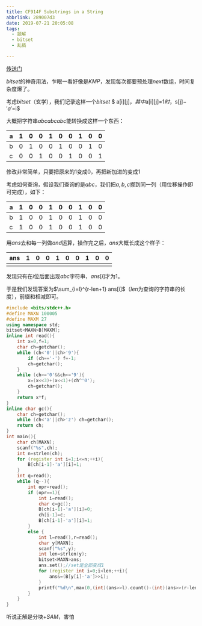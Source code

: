 ```yaml
---
title: CF914F Substrings in a String
abbrlink: 289007d3
date: 2019-07-21 20:05:08
tags:
  - 题解
  - bitset
  - 乱搞

---
```


[传送门](https://www.luogu.org/problemnew/show/CF914F)

$bitset$的神奇用法，乍眼一看好像是$KMP$，发现每次都要预处理$next$数组，时间复杂度爆了。

考虑$bitset$（玄学），我们记录这样一个$bitset$  $ a[i][j]$，其中$a[i][j]=1$时，$s[j]$-'a'$=i$

大概把字符串$abcabcabc$能转换成这样一个东西：

| a    | 1    | 0    | 0    | 1    | 0    | 0    | 1    | 0    | 0    |
| ---- | ---- | ---- | ---- | ---- | ---- | ---- | ---- | ---- | ---- |
| b    | 0    | 1    | 0    | 0    | 1    | 0    | 0    | 1    | 0    |
| c    | 0    | 0    | 1    | 0    | 0    | 1    | 0    | 0    | 1    |

修改非常简单，只要把原来的$1$变成$0$，再把新加进的变成$1$

考虑如何查询，假设我们查询的是$abc$，我们把$a,b,c$挪到同一列（用位移操作即可完成），如下：

| a    | 1    | 0    | 0    | 1    | 0    | 0    | 1    | 0    | 0    |
| ---- | ---- | ---- | ---- | ---- | ---- | ---- | ---- | ---- | ---- |
| b    | 1    | 0    | 0    | 1    | 0    | 0    | 1    | 0    | 0    |
| c    | 1    | 0    | 0    | 1    | 0    | 0    | 1    | 0    | 0    |

用$ans$去和每一列做$and$运算，操作完之后，$ans$大概长成这个样子：

| ans  | 1    | 0    | 0    | 1    | 0    | 0    | 1    | 0    | 0    |
| ---- | ---- | ---- | ---- | ---- | ---- | ---- | ---- | ---- | ---- |
|      |      |      |      |      |      |      |      |      |      |

发现只有在$i$位后面出现$abc$字符串，$ans[i]$才为$1$。

于是我们发现答案为$\sum_{i=l}^{r-len+1} ans[i]$（$len$为查询的字符串的长度），前缀和相减即可。

```cpp
#include <bits/stdc++.h>
#define MAXN 100005
#define MAXM 27
using namespace std;
bitset<MAXN>B[MAXM];
inline int read(){
    int x=0,f=1;
    char ch=getchar();
    while (ch<'0'||ch>'9'){
        if (ch=='-') f=-1;
        ch=getchar(); 
    }
    while (ch>='0'&&ch<='9'){
        x=(x<<3)+(x<<1)+(ch^'0');
        ch=getchar();
    }
    return x*f;
}
inline char gc(){
    char ch=getchar();
    while (ch<'a'||ch>'z') ch=getchar();
    return ch;
}
int main(){
    char ch[MAXN];
    scanf("%s",ch);
    int n=strlen(ch);
    for (register int i=1;i<=n;++i){
        B[ch[i-1]-'a'][i]=1;
    }
    int q=read();
    while (q--){
        int opr=read();
        if (opr==1){
            int i=read();
            char c=gc();
            B[ch[i-1]-'a'][i]=0;
            ch[i-1]=c;
            B[ch[i-1]-'a'][i]=1;
        }
        else {
            int l=read(),r=read();
            char y[MAXN];
            scanf("%s",y);
            int len=strlen(y);
            bitset<MAXN>ans;
            ans.set();//set是全部变成1
            for (register int i=0;i<len;++i){
                ans&=(B[y[i]-'a']>>i);
            }
            printf("%d\n",max(0,(int)(ans>>l).count()-(int)(ans>>(r-len+2)).count()));
        }
    }
}
```

听说正解是分块+$SAM$，害怕